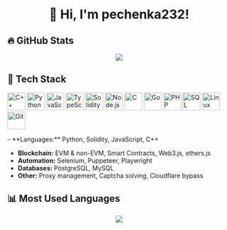 
<h1 align="center">👋 Hi, I'm pechenka232!</h1>



## 🔥 GitHub Stats
<p align="center">
  <img src="https://github-readme-stats.vercel.app/api?username=pechenka232&show_icons=true&theme=tokyonight&bg_color=0a0e14&text_color=ffffff&icon_color=32cd32&cache_bust=6" />

</p>




## 🚀 Tech Stack  
<p align="left">
  <img src="https://cdn.jsdelivr.net/gh/devicons/devicon/icons/cplusplus/cplusplus-original.svg" alt="C++" width="40" height="40"/>
  <img src="https://cdn.jsdelivr.net/gh/devicons/devicon/icons/python/python-original.svg" alt="Python" width="40" height="40"/>
  <img src="https://cdn.jsdelivr.net/gh/devicons/devicon/icons/javascript/javascript-original.svg" alt="JavaScript" width="40" height="40"/>
  <img src="https://cdn.jsdelivr.net/gh/devicons/devicon/icons/typescript/typescript-original.svg" alt="TypeScript" width="40" height="40"/>
  <img src="https://cdn.jsdelivr.net/gh/devicons/devicon/icons/solidity/solidity-original.svg" alt="Solidity" width="40" height="40"/>
  <img src="https://cdn.jsdelivr.net/gh/devicons/devicon/icons/nodejs/nodejs-original.svg" alt="Node.js" width="40" height="40"/>
  <img src="https://cdn.jsdelivr.net/gh/devicons/devicon/icons/c/c-original.svg" alt="C" width="40" height="40"/>
  <img src="https://cdn.jsdelivr.net/gh/devicons/devicon/icons/go/go-original.svg" alt="Go" width="40" height="40"/>
  <img src="https://cdn.jsdelivr.net/gh/devicons/devicon/icons/php/php-original.svg" alt="PHP" width="40" height="40"/>
  <img src="https://cdn.jsdelivr.net/gh/devicons/devicon/icons/sql/sql-original.svg" alt="SQL" width="40" height="40"/>
  <img src="https://cdn.jsdelivr.net/gh/devicons/devicon/icons/linux/linux-original.svg" alt="Linux" width="40" height="40"/>
  <img src="https://cdn.jsdelivr.net/gh/devicons/devicon/icons/git/git-original.svg" alt="Git" width="40" height="40"/>
</p>
</p>


</p>
- **Languages:** Python, Solidity, JavaScript, C++  

- **Blockchain:** EVM & non-EVM, Smart Contracts, Web3.js, ethers.js  
- **Automation:** Selenium, Puppeteer, Playwright  
- **Databases:** PostgreSQL, MySQL  
- **Other:** Proxy management, Captcha solving, Cloudflare bypass  

## 📊 Most Used Languages
<p align="center">
  <img src="https://github-readme-stats.vercel.app/api/top-langs/?username=pechenka232&layout=compact&theme=tokyonight" />
</p>


